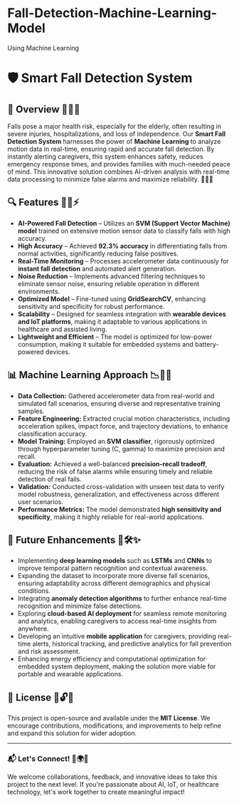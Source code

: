 # Fall-Detection-Machine-Learning-Model
Using Machine Learning 
# 🛡️ Smart Fall Detection System

## 📌 Overview 🎯🚀💡
Falls pose a major health risk, especially for the elderly, often resulting in severe injuries, hospitalizations, and loss of independence. Our **Smart Fall Detection System** harnesses the power of **Machine Learning** to analyze motion data in real-time, ensuring rapid and accurate fall detection. By instantly alerting caregivers, this system enhances safety, reduces emergency response times, and provides families with much-needed peace of mind. This innovative solution combines AI-driven analysis with real-time data processing to minimize false alarms and maximize reliability. 🏥📡🔔

## 🔍 Features 🤖📡⚡
- **AI-Powered Fall Detection** – Utilizes an **SVM (Support Vector Machine) model** trained on extensive motion sensor data to classify falls with high accuracy.
- **High Accuracy** – Achieved **92.3% accuracy** in differentiating falls from normal activities, significantly reducing false positives.
- **Real-Time Monitoring** – Processes accelerometer data continuously for **instant fall detection** and automated alert generation.
- **Noise Reduction** – Implements advanced filtering techniques to eliminate sensor noise, ensuring reliable operation in different environments.
- **Optimized Model** – Fine-tuned using **GridSearchCV**, enhancing sensitivity and specificity for robust performance.
- **Scalability** – Designed for seamless integration with **wearable devices and IoT platforms**, making it adaptable to various applications in healthcare and assisted living.
- **Lightweight and Efficient** – The model is optimized for low-power consumption, making it suitable for embedded systems and battery-powered devices.

## 📊 Machine Learning Approach 📉🧠🔬
- **Data Collection:** Gathered accelerometer data from real-world and simulated fall scenarios, ensuring diverse and representative training samples.
- **Feature Engineering:** Extracted crucial motion characteristics, including acceleration spikes, impact force, and trajectory deviations, to enhance classification accuracy.
- **Model Training:** Employed an **SVM classifier**, rigorously optimized through hyperparameter tuning (C, gamma) to maximize precision and recall.
- **Evaluation:** Achieved a well-balanced **precision-recall tradeoff**, reducing the risk of false alarms while ensuring timely and reliable detection of real falls.
- **Validation:** Conducted cross-validation with unseen test data to verify model robustness, generalization, and effectiveness across different user scenarios.
- **Performance Metrics:** The model demonstrated **high sensitivity and specificity**, making it highly reliable for real-world applications.

## 🚀 Future Enhancements 🔮🛠️✨
- Implementing **deep learning models** such as **LSTMs** and **CNNs** to improve temporal pattern recognition and contextual awareness.
- Expanding the dataset to incorporate more diverse fall scenarios, ensuring adaptability across different demographics and physical conditions.
- Integrating **anomaly detection algorithms** to further enhance real-time recognition and minimize false detections.
- Exploring **cloud-based AI deployment** for seamless remote monitoring and analytics, enabling caregivers to access real-time insights from anywhere.
- Developing an intuitive **mobile application** for caregivers, providing real-time alerts, historical tracking, and predictive analytics for fall prevention and risk assessment.
- Enhancing energy efficiency and computational optimization for embedded system deployment, making the solution more viable for portable and wearable applications.

## 📜 License 📝🔓📢
This project is open-source and available under the **MIT License**. We encourage contributions, modifications, and improvements to help refine and expand this solution for wider adoption.

---

### 📬 Let's Connect! 🤝🌍💡
We welcome collaborations, feedback, and innovative ideas to take this project to the next level. If you're passionate about AI, IoT, or healthcare technology, let's work together to create meaningful impact!

